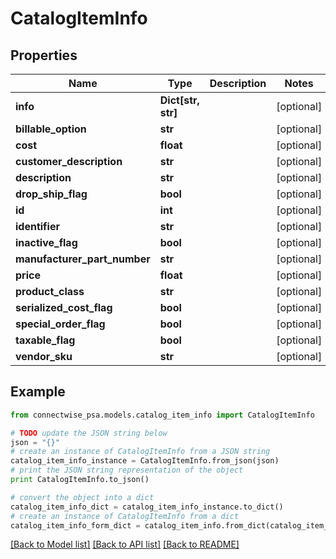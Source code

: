 # CatalogItemInfo


## Properties
Name | Type | Description | Notes
------------ | ------------- | ------------- | -------------
**info** | **Dict[str, str]** |  | [optional] 
**billable_option** | **str** |  | [optional] 
**cost** | **float** |  | [optional] 
**customer_description** | **str** |  | [optional] 
**description** | **str** |  | [optional] 
**drop_ship_flag** | **bool** |  | [optional] 
**id** | **int** |  | [optional] 
**identifier** | **str** |  | [optional] 
**inactive_flag** | **bool** |  | [optional] 
**manufacturer_part_number** | **str** |  | [optional] 
**price** | **float** |  | [optional] 
**product_class** | **str** |  | [optional] 
**serialized_cost_flag** | **bool** |  | [optional] 
**special_order_flag** | **bool** |  | [optional] 
**taxable_flag** | **bool** |  | [optional] 
**vendor_sku** | **str** |  | [optional] 

## Example

```python
from connectwise_psa.models.catalog_item_info import CatalogItemInfo

# TODO update the JSON string below
json = "{}"
# create an instance of CatalogItemInfo from a JSON string
catalog_item_info_instance = CatalogItemInfo.from_json(json)
# print the JSON string representation of the object
print CatalogItemInfo.to_json()

# convert the object into a dict
catalog_item_info_dict = catalog_item_info_instance.to_dict()
# create an instance of CatalogItemInfo from a dict
catalog_item_info_form_dict = catalog_item_info.from_dict(catalog_item_info_dict)
```
[[Back to Model list]](../README.md#documentation-for-models) [[Back to API list]](../README.md#documentation-for-api-endpoints) [[Back to README]](../README.md)


